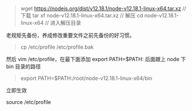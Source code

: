> wget https://nodejs.org/dist/v12.18.1/node-v12.18.1-linux-x64.tar.xz    // 下载
> tar xf node-v12.18.1-linux-x64.tar.xz                                   // 解压
> cd node-v12.18.1-linux-x64                                              // 进入解压目录


老规矩先备份，养成修改重要文件之前先备份的好习惯。

> cp /etc/profile /etc/profile.bak

然后 vim /etc/profile，在最下面添加 export PATH=$PATH: 后面跟上 node 下 bin 目录的路径

> export PATH=$PATH:/root/node-v12.18.1-linux-x64/bin

立即生效

source /etc/profile
